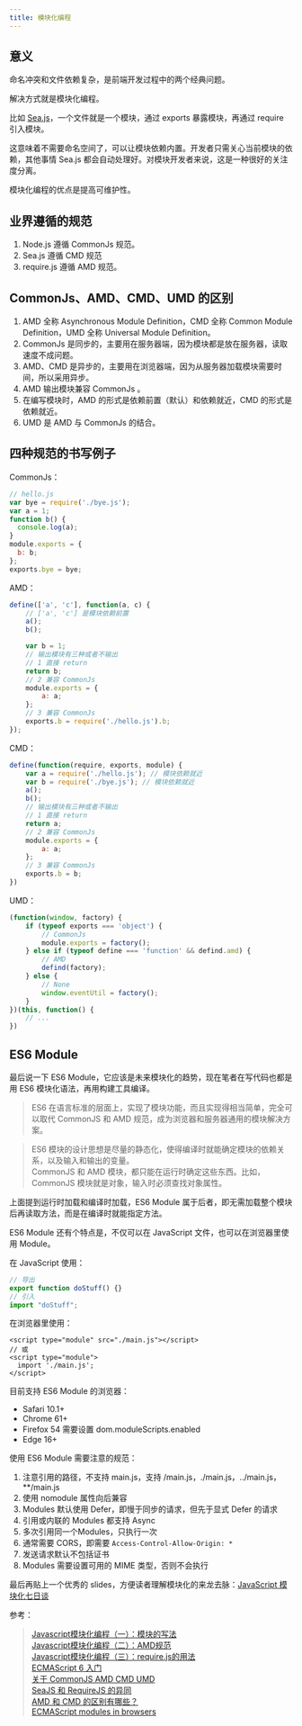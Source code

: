 ```yaml
---
title: 模块化编程
---
```


## 意义

命名冲突和文件依赖复杂，是前端开发过程中的两个经典问题。

解决方式就是模块化编程。

比如 [Sea.js][1]，一个文件就是一个模块，通过 exports 暴露模块，再通过 require 引入模块。

这意味着不需要命名空间了，可以让模块依赖内置。开发者只需关心当前模块的依赖，其他事情 Sea.js 都会自动处理好。对模块开发者来说，这是一种很好的关注度分离。

模块化编程的优点是提高可维护性。

## 业界遵循的规范

1. Node.js 遵循 CommonJs 规范。
1. Sea.js 遵循 CMD 规范
1. require.js 遵循 AMD 规范。

## CommonJs、AMD、CMD、UMD 的区别

1. AMD 全称 Asynchronous Module Definition，CMD 全称 Common Module Definition，UMD 全称 Universal Module Definition。
1. CommonJs 是同步的，主要用在服务器端，因为模块都是放在服务器，读取速度不成问题。
1. AMD、CMD 是异步的，主要用在浏览器端，因为从服务器加载模块需要时间，所以采用异步。
1. AMD 输出模块兼容 CommonJs 。
1. 在编写模块时，AMD 的形式是依赖前置（默认）和依赖就近，CMD 的形式是依赖就近。
1. UMD 是 AMD 与 CommonJs 的结合。

## 四种规范的书写例子

CommonJs：
```javascript
// hello.js
var bye = require('./bye.js');
var a = 1;
function b() {
  console.log(a);
}
module.exports = {
  b: b;
};
exports.bye = bye;
```

AMD：
```javascript
define(['a', 'c'], function(a, c) {
    // ['a', 'c'] 是模块依赖前置
    a();
    b();

    var b = 1;
    // 输出模块有三种或者不输出
    // 1 直接 return
    return b;
    // 2 兼容 CommonJs
    module.exports = {
        a: a;
    };
    // 3 兼容 CommonJs
    exports.b = require('./hello.js').b;
});
```

CMD：
```javascript
define(function(require, exports, module) {
    var a = require('./hello.js'); // 模块依赖就近
    var b = require('./bye.js'); // 模块依赖就近
    a();
    b();
    // 输出模块有三种或者不输出
    // 1 直接 return
    return a;
    // 2 兼容 CommonJs
    module.exports = {
        a: a;
    };
    // 3 兼容 CommonJs
    exports.b = b;
})
```

UMD：
```javascript
(function(window, factory) {
    if (typeof exports === 'object') {
        // CommonJs
        module.exports = factory();
    } else if (typeof define === 'function' && defind.amd) {
        // AMD
        defind(factory);
    } else {
        // None
        window.eventUtil = factory();
    }
})(this, function() {
    // ...
})
```

## ES6 Module

最后说一下 ES6 Module，它应该是未来模块化的趋势，现在笔者在写代码也都是用 ES6 模块化语法，再用构建工具编译。

> ES6 在语言标准的层面上，实现了模块功能，而且实现得相当简单，完全可以取代 CommonJS 和 AMD 规范，成为浏览器和服务器通用的模块解决方案。  

> ES6 模块的设计思想是尽量的静态化，使得编译时就能确定模块的依赖关系，以及输入和输出的变量。  
> CommonJS 和 AMD 模块，都只能在运行时确定这些东西。比如，CommonJS 模块就是对象，输入时必须查找对象属性。

上面提到运行时加载和编译时加载，ES6 Module 属于后者，即无需加载整个模块后再读取方法，而是在编译时就能指定方法。

ES6 Module 还有个特点是，不仅可以在 JavaScript 文件，也可以在浏览器里使用 Module。

在 JavaScript 使用：
```javascript
// 导出
export function doStuff() {}
// 引入
import "doStuff";
```

在浏览器里使用：
```
<script type="module" src="./main.js"></script>
// 或
<script type="module">
  import './main.js';
</script>
```

目前支持 ES6 Module 的浏览器：
- Safari 10.1+
- Chrome 61+
- Firefox 54 需要设置 dom.moduleScripts.enabled
- Edge 16+

使用 ES6 Module 需要注意的规范：
1. 注意引用的路径，不支持 main.js，支持 /main.js，./main.js，../main.js，**/main.js
1. 使用 nomodule 属性向后兼容
1. Modules 默认使用 Defer，即慢于同步的请求，但先于显式 Defer 的请求
1. 引用或内联的 Modules 都支持 Async
1. 多次引用同一个Modules，只执行一次
1. 通常需要 CORS，即需要 `Access-Control-Allow-Origin: *`
1. 发送请求默认不包括证书
1. Modules 需要设置可用的 MIME 类型，否则不会执行

最后再贴上一个优秀的 slides，方便读者理解模块化的来龙去脉：[JavaScript 模块化七日谈][2]

参考：
> [Javascript模块化编程（一）：模块的写法](http://www.ruanyifeng.com/blog/2012/10/javascript_module.html)  
> [Javascript模块化编程（二）：AMD规范](http://www.ruanyifeng.com/blog/2012/10/asynchronous_module_definition.html)  
> [Javascript模块化编程（三）：require.js的用法](http://www.ruanyifeng.com/blog/2012/11/require_js.html)  
> [ECMAScript 6 入门](http://es6.ruanyifeng.com/#docs/module)  
> [关于 CommonJS AMD CMD UMD](https://my.oschina.net/felumanman/blog/263330?p=1)  
> [SeaJS 和 RequireJS 的异同](https://lifesinger.wordpress.com/2011/05/17/the-difference-between-seajs-and-requirejs/)  
> [AMD 和 CMD 的区别有哪些？](https://www.zhihu.com/question/20351507)  
> [ECMAScript modules in browsers](https://jakearchibald.com/2017/es-modules-in-browsers/)  

  [1]: https://seajs.github.io/seajs/docs/
  [2]: http://huangxuan.me/js-module-7day/